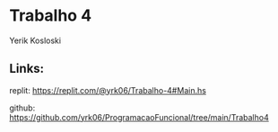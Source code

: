 # Trabalho 4

Yerik Kosloski

## Links:

replit: <https://replit.com/@yrk06/Trabalho-4#Main.hs>

github: <https://github.com/yrk06/ProgramacaoFuncional/tree/main/Trabalho4>